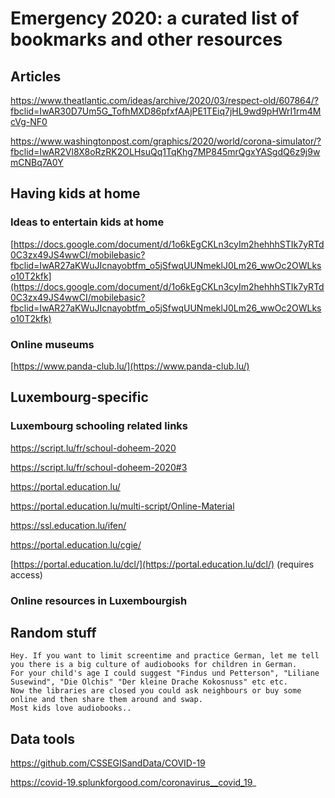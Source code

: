 # Emergency 2020: a curated list of bookmarks and other resources


## Articles

https://www.theatlantic.com/ideas/archive/2020/03/respect-old/607864/?fbclid=IwAR30D7Um5G_TofhMXD86pfxfAAjPE1TEiq7jHL9wd9pHWrI1rm4McVg-NF0


https://www.washingtonpost.com/graphics/2020/world/corona-simulator/?fbclid=IwAR2Vl8X8oRzRK2OLHsuQq1TqKhg7MP845mrQgxYASgdQ6z9j9wmCNBq7A0Y

## Having kids at home

### Ideas to entertain kids at home

[https://docs.google.com/document/d/1o6kEgCKLn3cyIm2hehhhSTIk7yRTd0C3zx49JS4wwCI/mobilebasic?fbclid=IwAR27aKWuJIcnayobtfm_o5jSfwqUUNmeklJ0Lm26_wwOc2OWLkso10T2kfk](https://docs.google.com/document/d/1o6kEgCKLn3cyIm2hehhhSTIk7yRTd0C3zx49JS4wwCI/mobilebasic?fbclid=IwAR27aKWuJIcnayobtfm_o5jSfwqUUNmeklJ0Lm26_wwOc2OWLkso10T2kfk)

### Online museums

[https://www.panda-club.lu/](https://www.panda-club.lu/)


## Luxembourg-specific

### Luxembourg schooling related links

https://script.lu/fr/schoul-doheem-2020

https://script.lu/fr/schoul-doheem-2020#3

https://portal.education.lu/

https://portal.education.lu/multi-script/Online-Material

https://ssl.education.lu/ifen/

https://portal.education.lu/cgie/

[https://portal.education.lu/dcl/](https://portal.education.lu/dcl/) (requires access)



### Online resources in Luxembourgish



## Random stuff

```
Hey. If you want to limit screentime and practice German, let me tell you there is a big culture of audiobooks for children in German.
For your child's age I could suggest "Findus und Petterson", "Liliane Susewind", "Die Olchis" "Der kleine Drache Kokosnuss" etc etc.
Now the libraries are closed you could ask neighbours or buy some online and then share them around and swap.
Most kids love audiobooks..
```


## Data tools

https://github.com/CSSEGISandData/COVID-19

https://covid-19.splunkforgood.com/coronavirus__covid_19_

